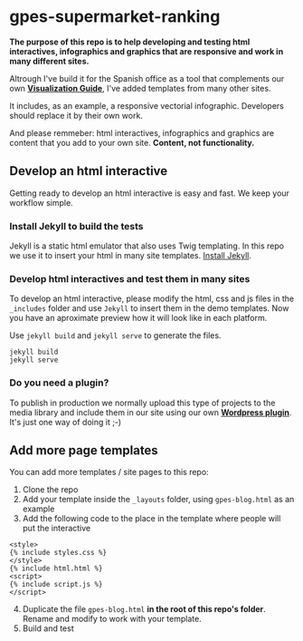# gpes-supermarket-ranking

**The purpose of this repo is to help developing and testing html interactives, infographics and graphics that are responsive and work in many different sites.**

Altrough I've build it for the Spanish office as a tool that complements our own **[Visualization Guide](https://greenpeace.github.io/gpes-visualisations/)**, I've added templates from many other sites.

It includes, as an example, a responsive vectorial infographic. Developers should replace it by their own work.

And please remmeber: html interactives, infographics and graphics are content that you add to your own site. **Content, not functionality.**

## Develop an html interactive

Getting ready to develop an html interactive is easy and fast. We keep your workflow simple.

### Install Jekyll to build the tests

Jekyll is a static html emulator that also uses Twig templating. In this repo we use it to insert your html in many site templates. [Install Jekyll](https://jekyllrb.com/).

### Develop html interactives and test them in many sites

To develop an html interactive, please modify the html, css and js files in the `_includes` folder and use `Jekyll` to insert them in the demo templates. Now you have an aproximate preview how it will look like in each platform. 

Use `jekyll build` and `jekyll serve` to generate the files.

```
jekyll build
jekyll serve
```

### Do you need a plugin?

To publish in production we normally upload this type of projects to the media library and include them in our site using our own **[Wordpress plugin](https://github.com/greenpeace/gpes-import-wp-shortcodes)**. It's just one way of doing it ;-)

## Add more page templates

You can add more templates / site pages to this repo:

1. Clone the repo
2. Add your template inside the `_layouts` folder, using `gpes-blog.html` as an example
3. Add the following code to the place in the template where people will put the interactive

```
<style>
{% include styles.css %}
</style>
{% include html.html %}
<script>
{% include script.js %}
</script>
```

4. Duplicate the file `gpes-blog.html` **in the root of this repo's folder**. Rename and modify to work with your template.
5. Build and test

